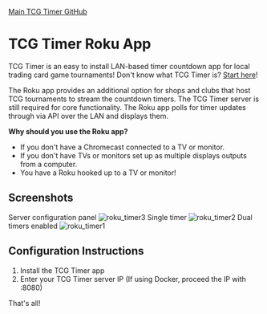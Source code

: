 <a href="https://github.com/starg33kertcg/TCG_Timer">Main TCG Timer GitHub</a>

# TCG Timer Roku App
TCG Timer is an easy to install LAN-based timer countdown app for local trading card game tournaments! Don't know what TCG Timer is? <a href="https://github.com/starg33kertcg/TCG_Timer">Start here</a>!

The Roku app provides an additional option for shops and clubs that host TCG tournaments to stream the countdown timers. The TCG Timer server is still required for core functionality. The Roku app polls for timer updates through via API over the LAN and displays them.

**Why should you use the Roku app?**
- If you don't have a Chromecast connected to a TV or monitor.
- If you don't have TVs or monitors set up as multiple displays outputs from a computer.
- You have a Roku hooked up to a TV or monitor!

## Screenshots
Server configuration panel
![roku_timer3](https://github.com/user-attachments/assets/3d95e7b6-294f-43b3-8ac2-b4a38815c658)
Single timer
![roku_timer2](https://github.com/user-attachments/assets/ef002e34-25c5-4a04-b531-71575a890dc3)
Dual timers enabled
![roku_timer1](https://github.com/user-attachments/assets/32bb5cf3-505c-4667-9f1f-fd30c3814440)

## Configuration Instructions
1. Install the TCG Timer app
2. Enter your TCG Timer server IP (If using Docker, proceed the IP with :8080)

That's all!
